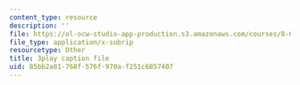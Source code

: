 ```yaml
---
content_type: resource
description: ''
file: https://ol-ocw-studio-app-production.s3.amazonaws.com/courses/8-01sc-classical-mechanics-fall-2016/85bb2a81768f576f970af251c6857407_u_LAfG5uIpY.vtt
file_type: application/x-subrip
resourcetype: Other
title: 3play caption file
uid: 85bb2a81-768f-576f-970a-f251c6857407
---
```

